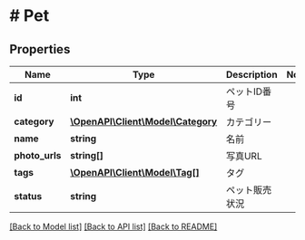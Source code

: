 # # Pet

## Properties

Name | Type | Description | Notes
------------ | ------------- | ------------- | -------------
**id** | **int** | ペットID番号 |
**category** | [**\OpenAPI\Client\Model\Category**](Category.md) | カテゴリー |
**name** | **string** | 名前 |
**photo_urls** | **string[]** | 写真URL |
**tags** | [**\OpenAPI\Client\Model\Tag[]**](Tag.md) | タグ |
**status** | **string** | ペット販売状況 |

[[Back to Model list]](../../README.md#models) [[Back to API list]](../../README.md#endpoints) [[Back to README]](../../README.md)
